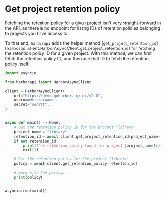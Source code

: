 # Get project retention policy

Fetching the retention policy for a given project isn't very straight-forward in the API, as there is no endpoint for listing IDs of retention policies belonging to projects you have access to.

To that end, `harborapi` adds the helper method [`get_project_retention_id`][harborapi.client.HarborAsyncClient.get_project_retention_id] for fetching the retention policy ID for a given project. With this method, we can first fetch the retention policy ID, and then use that ID to fetch the retention policy itself.


```py
import asyncio

from harborapi import HarborAsyncClient

client = HarborAsyncClient(
    url="https://demo.goharbor.io/api/v2.0",
    username="username",
    secret="secret",
)


async def main() -> None:
    # Get the retention policy ID for the project "library"
    project_name = "library"
    retention_id = await client.get_project_retention_id(project_name)
    if not retention_id:
        print(f"No retention policy found for project {project_name!r}")
        exit(1)

    # Get the retention policy for the project "library"
    policy = await client.get_retention_policy(retention_id)

    # work with the policy...
    print(policy)


asyncio.run(main())
```
